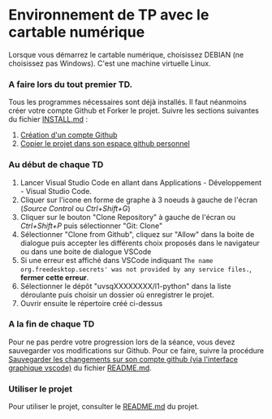 # Environnement de TP avec le cartable numérique

Lorsque vous démarrez le cartable numérique, choisissez DEBIAN (ne choisissez pas Windows). C'est une machine virtuelle Linux.


### A faire lors du tout premier TD.
Tous les programmes nécessaires sont déjà installés. Il faut néanmoins créer votre compte Github et Forker le projet. Suivre les sections suivantes du fichier [INSTALL.md](INSTALL.md) :
1. [Création d'un compte Github](INSTALL.md#création-dun-compte-github)
1. [Copier le projet dans son espace github personnel](INSTALL.md#copier-le-projet-dans-son-espace-github-personnel)


### Au début de chaque TD

1. Lancer Visual Studio Code en allant dans Applications - Développement - Visual Studio Code.
1. Cliquer sur l'icone en forme de graphe à 3 noeuds à gauche de l'écran (*Source Control* ou *Ctrl+Shift+G*)
1. Cliquer sur le bouton "Clone Repository" à gauche de l'écran ou *Ctrl+Shift+P* puis sélectionner "Git: Clone"
1. Sélectionner "Clone from Github", cliquez sur "Allow" dans la boite de dialogue puis accepter les différents choix proposés dans le navigateur ou dans une boite de dialogue VSCode
1. Si une erreur est affiché dans VSCode indiquant `The name org.freedesktop.secrets' was not provided by any service files.`, **fermer cette erreur**.
1. Sélectionner le dépôt "uvsqXXXXXXXX/l1-python" dans la liste déroulante puis choisir un dossier où enregistrer le projet.
1. Ouvrir ensuite le répertoire créé ci-dessus


### A la fin de chaque TD
Pour ne pas perdre votre progression lors de la séance, vous devez sauvegarder vos modifications sur Github. Pour ce faire, suivre la procédure [Sauvegarder les changements sur son compte github (via l'interface graphique vscode)](README.md#sauvegarder-les-changements-sur-son-compte-github-via-linterface-graphique-vscode) du fichier [README.md](README.md).

### Utiliser le projet
Pour utiliser le projet, consulter le [README.md](README.md) du projet.